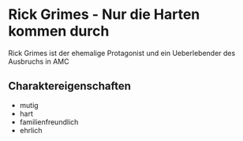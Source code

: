 # Rick Grimes - Nur die Harten kommen durch
Rick Grimes ist der ehemalige Protagonist und ein Ueberlebender des Ausbruchs in AMC
## Charaktereigenschaften
* mutig
* hart
* familienfreundlich
* ehrlich